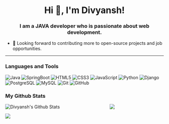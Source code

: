 <h1 align="center">Hi 👋, I'm Divyansh!</h1>
<h3 align="center">I am a JAVA developer who is passionate about web development.</h3>

- 🥅 Looking forward to contributing more to open-source projects and job opportunities.
---
### Languages and Tools
![Java](https://img.shields.io/badge/-Java-A67A94?style=plastic&logo=java)
![SpringBoot](https://img.shields.io/badge/-SpringBoot-E34A26?style=plastic&logo=SpringBoot)
![HTML5](https://img.shields.io/badge/-HTML5-336791?style=plastic&logo=html5&logoColor=white)
![CSS3](https://img.shields.io/badge/-CSS3-1572B6?style=plastic&logo=css3)
![JavaScript](https://img.shields.io/badge/-JavaScript-Q67A94?style=plastic&logo=javascript)
![Python](https://img.shields.io/badge/-Python-black?style=plastic&logo=Python)
![Django](https://img.shields.io/badge/-Django-E34A26?style=plastic&logo=Django)
![PostgreSQL](https://img.shields.io/badge/-PostgreSQL-E34F26?style=plastic&logo=postgresql)
![MySQL](https://img.shields.io/badge/-MySQL-D77A94?style=plastic&logo=mysql)
![Git](https://img.shields.io/badge/-Git-B45A12?style=plastic&logo=git)
![GitHub](https://img.shields.io/badge/-GitHub-181717?style=plastic&logo=github)

### My Github Stats

<p align = "center">
  <img align="left" alt="Divyansh's Github Stats" src="https://github-readme-stats.vercel.app/api?username=divyansh2301&theme=tokyonight&show_icons=true&hide_border=true&count_private=true" />
  <img src = "https://github-readme-stats.vercel.app/api/top-langs/?username=divyansh2301&hide=css,cpp,html,tcl&theme=tokyonight">
</p>

![](https://komarev.com/ghpvc/?username=divyansh23301&color=green)
